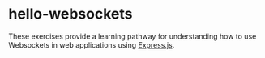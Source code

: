 # hello-websockets

These exercises provide a learning pathway for understanding how to use Websockets in web applications using [Express.js](https://expressjs.com/).